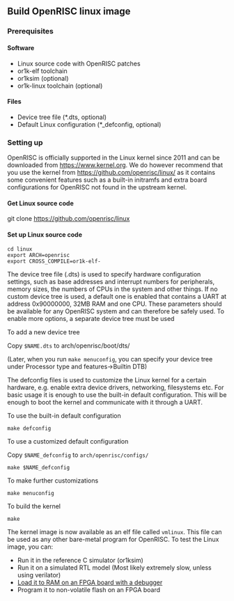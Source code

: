 ## Build OpenRISC linux image

### Prerequisites

#### Software

* Linux source code with OpenRISC patches
* or1k-elf toolchain
* or1ksim (optional)
* or1k-linux toolchain (optional)

#### Files
* Device tree file (*.dts, optional)
* Default Linux configuration (*_defconfig, optional)

### Setting up

OpenRISC is officially supported in the Linux kernel since 2011 and can be downloaded from https://www.kernel.org.
We do however recommend that you use the kernel from https://github.com/openrisc/linux/ as it contains some convenient
features such as a built-in initramfs and extra board configurations for OpenRISC not found in the upstream kernel.

#### Get Linux source code
git clone https://github.com/openrisc/linux

#### Set up Linux source code

    cd linux
    export ARCH=openrisc
    export CROSS_COMPILE=or1k-elf-

The device tree file (.dts) is used to specify hardware configuration settings, such as base addresses and interrupt numbers
for peripherals, memory sizes, the numbers of CPUs in the system and other things. If no custom device tree is used, a default one
is enabled that contains a UART at address 0x90000000, 32MB RAM and one CPU. These parameters should be available for any
OpenRISC system and can therefore be safely used. To enable more options, a separate device tree must be used

To add a new device tree

Copy `$NAME.dts` to arch/openrisc/boot/dts/

(Later, when you run `make menuconfig`, you can specify your device tree under Processor type and features->Builtin DTB)

The defconfig files is used to customize the Linux kernel for a certain hardware, e.g. enable
extra device drivers, networking, filesystems etc. For basic usage it is enough to use the built-in default
configuration. This will be enough to boot the kernel and communicate with it through a UART.

To use the built-in default configuration

`make defconfig`

To use a customized default configuration

Copy `$NAME_defconfig` to `arch/openrisc/configs/`

`make $NAME_defconfig`

To make further customizations

`make menuconfig`

To build the kernel

`make`

The kernel image is now available as an elf file called `vmlinux`. This file can be used as any other bare-metal program for OpenRISC. To test the Linux image, you can:
* Run it in the reference C simulator (or1ksim)
* Run it on a simulated RTL model (Most likely extremely slow, unless using verilator)
* [Load it to RAM on an FPGA board with a debugger](Debugging.md)
* Program it to non-volatile flash on an FPGA board
